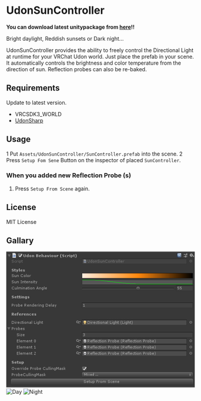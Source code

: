 # UdonSunController

**You can download latest unitypackage from [here](https://github.com/esnya/UdonSunController/releases/latest)!!**

Bright daylight, Reddish sunsets or Dark night...

UdonSunController provides the ability to freely control the Directional Light at runtime for your VRChat Udon world. Just place the prefab in your scene. It automatically controls the brightness and color temperature from the direction of sun. Reflection probes can also be re-baked.

## Requirements
Update to latest version.

* VRCSDK3_WORLD
* [UdonSharp](https://github.com/MerlinVR/UdonSharp)

## Usage
1 Put `Assets/UdonSunController/SunController.prefab` into the scene.
2 Press `Setup Fom Sene` Button on the inspector of placed `SunController`.

### When you added new Reflection Probe (s)
1. Press `Setup From Scene` again.

## License
MIT License

## Gallary
![Inspector](Documents~/img/Inspector.png)
![Day](Documents~/img/Day.png)
![Night](Documents~/img/Night.png)
